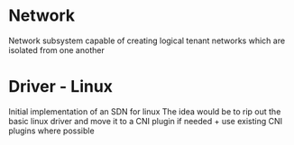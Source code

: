 # Network
Network subsystem capable of creating logical tenant networks which are isolated from one another



# Driver - Linux
Initial implementation of an SDN for linux
The idea would be to rip out the basic linux driver and move it to a CNI plugin if needed + use existing CNI
plugins where possible